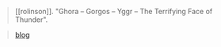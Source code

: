 > [[rolinson]]. "Ghora – Gorgos – Yggr – The Terrifying Face of Thunder".

> [blog](https://aryaakasha.com/2020/04/23/ghora-gorgos-yggr-the-terrifying-face-of-thunder/)